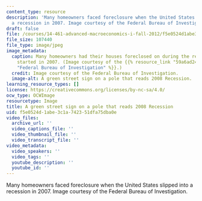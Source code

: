```yaml
---
content_type: resource
description: 'Many homeowners faced foreclosure when the United States slipped into
  a recession in 2007. Image courtesy of the Federal Bureau of Investigation. '
draft: false
file: /courses/14-461-advanced-macroeconomics-i-fall-2012/f5e0524d1abe3c1a742351dfa75dba0e_14-461f12.jpg
file_size: 107440
file_type: image/jpeg
image_metadata:
  caption: Many homeowners had their houses foreclosed on during the recession that
    started in 2007. (Image courtesy of the {{% resource_link "59a6ad24-3007-4bd8-bf9f-0630109cc321"
    "Federal Bureau of Investigation" %}}.)
  credit: Image courtesy of the Federal Bureau of Investigation.
  image-alt: A green street sign on a pole that reads 2008 Recession.
learning_resource_types: []
license: https://creativecommons.org/licenses/by-nc-sa/4.0/
ocw_type: OCWImage
resourcetype: Image
title: A green street sign on a pole that reads 2008 Recession
uid: f5e0524d-1abe-3c1a-7423-51dfa75dba0e
video_files:
  archive_url: ''
  video_captions_file: ''
  video_thumbnail_file: ''
  video_transcript_file: ''
video_metadata:
  video_speakers: ''
  video_tags: ''
  youtube_description: ''
  youtube_id: ''
---
```

Many homeowners faced foreclosure when the United States slipped into a recession in 2007. Image courtesy of the Federal Bureau of Investigation.